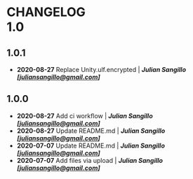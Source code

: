 # CHANGELOG<br>1.0
## 1.0.1
- **2020-08-27** Replace Unity.ulf.encrypted | ***Julian Sangillo [juliansangillo@gmail.com]***
## 1.0.0
- **2020-08-27** Add ci workflow | ***Julian Sangillo [juliansangillo@gmail.com]***
- **2020-08-27** Update README.md | ***Julian Sangillo [juliansangillo@gmail.com]***
- **2020-07-07** Update README.md | ***Julian Sangillo [juliansangillo@gmail.com]***
- **2020-07-07** Add files via upload | ***Julian Sangillo [juliansangillo@gmail.com]***
